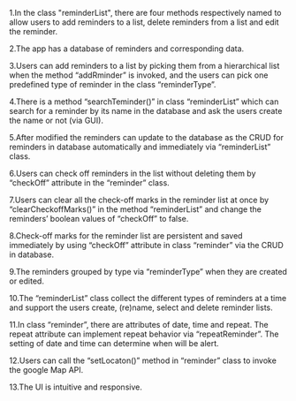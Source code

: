 1.In the class "reminderList", there are four methods respectively named to allow users to add reminders to a list, delete reminders from a list and edit the reminder.

2.The app has a database of reminders and corresponding data.

3.Users can add reminders to a list by picking them from a hierarchical list when the method “addRminder” is invoked, and the users can pick one predefined type of reminder in the class “reminderType”.

4.There is a method “searchTeminder()” in class “reminderList” which can search for a reminder by its name in the database and ask the users create the name or not (via GUI).

5.After modified the reminders can update to the database as the CRUD for reminders in database automatically and immediately via “reminderList” class.

6.Users can check off reminders in the list without deleting them by “checkOff” attribute in the “reminder” class.

7.Users can clear all the check-off marks in the reminder list at once by “clearCheckoffMarks()” in the method “reminderList” and change the reminders’ boolean values of “checkOff” to false.

8.Check-off marks for the reminder list are persistent and saved immediately by using “checkOff” attribute in class “reminder” via the CRUD in database.

9.The reminders grouped by type via “reminderType” when they are created or edited. 

10.The “reminderList” class collect the different types of reminders at a time and support the users create, (re)name, select and delete reminder lists.

11.In class “reminder”, there are attributes of date, time and repeat. The repeat attribute can implement repeat behavior via “repeatReminder”. The setting of date and time can determine when will be alert.

12.Users can call the “setLocaton()” method in “reminder” class to invoke the google Map API.

13.The UI is intuitive and responsive.   
